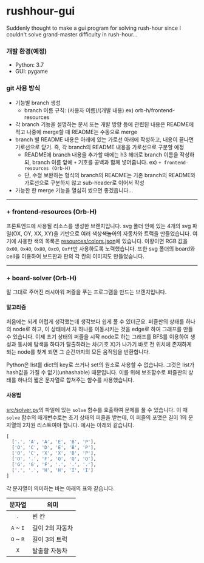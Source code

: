 # rushhour-gui
Suddenly thought to make a gui program for solving rush-hour since I couldn't solve grand-master difficulty in rush-hour...

### 개발 환경(예정)

- Python: 3.7
- GUI: pygame

### git 사용 방식

- 기능별 branch 생성
  - branch 이름 규칙: (사용자 이름)/(개발 내용) ex) orb-h/frontend-resources
- 각 branch 기능을 설명하는 문서 또는 개발 방향 등에 관련된 내용은 README에 적고 나중에 merge할 때 README는 수동으로 merge
- branch 별 README 내용은 아래에 있는 가로선 아래에 작성하고, 내용이 끝나면 가로선으로 닫기. 즉, 각 branch의 README 내용을 가로선으로 구분할 예정
  - README에 branch 내용을 추가할 때에는 h3 헤더로 branch 이름을 작성하되, branch 이름 앞에 `+` 기호를 공백과 함께 넣어줍니다. ex) `+ frontend-resources (Orb-H)`
  - 단, 수정 보완하는 형식의 branch의 README는 기존 branch의 README와 가로선으로 구분하지 않고 sub-header로 이어서 작성
- 가능한 한 merge 기능을 열심히 썼으면 좋겠읍니다...

---

### + frontend-resources (Orb-H)

프론트엔드에 사용될 리소스를 생성한 브랜치입니다. svg 폴더 안에 있는 4개의 svg 파일(OX, OY, XX, XY)을 기반으로 여러 색상~~색놀이~~의 자동차와 트럭을 만들었습니다. 여기에 사용한 색의 목록은 [resources/colors.json](resources/colors.json)에 있습니다. 이왕이면 RGB 값을 `0x00`, `0x40`, `0x80`, `0xc0`, `0xff`만 사용하도록 노력했습니다. 또한 svg 폴더의 board와 cell을 이용하여 보드판과 판의 각 칸의 이미지도 만들었습니다.

---

### + board-solver (Orb-H)

말 그대로 주어진 러시아워 퍼즐을 푸는 프로그램을 만드는 브랜치입니다.

#### 알고리즘

처음에는 되게 어렵게 생각했는데 생각보다 쉽게 풀 수 있더군요. 퍼즐판의 상태를 하나의 node로 하고, 이 상태에서 차 하나를 이동시키는 것을 edge로 하여 그래프를 만들 수 있습니다. 이제 초기 상태의 퍼즐을 시작 node로 하는 그래프를 BFS를 이용하여 생성과 동시에 탐색을 하다가 탈출하려는 차(기호 X)가 나가기 바로 전 위치에 존재하게 되는 node를 찾게 되면 그 순간까지의 모든 움직임을 반환합니다.

Python은 list를 dict의 key로 쓰거나 set의 원소로 사용할 수 없습니다. 그것은 list가 hash값을 가질 수 없기(unhashable) 때문입니다. 이를 위해 보조함수로 퍼즐판의 상태를 하나의 짧은 문자열로 합쳐주는 함수를 사용했습니다.

#### 사용법

[src/solver.py](src/solver.py)의 파일에 있는 `solve` 함수를 호출하여 문제를 풀 수 있습니다. 이 때 `solve` 함수의 매개변수로는 초기 상태의 퍼즐을 받는데, 이 퍼즐의 포맷은 길이 1의 문자열의 2차원 리스트여야 합니다. 예시는 아래와 같습니다.

```python
[
  ['.', 'A', 'A', 'E', 'B', 'P'],
  ['O', 'C', 'D', 'E', 'B', 'P'],
  ['O', 'C', 'X', 'X', 'B', 'P'],
  ['O', '.', 'F', 'Q', 'Q', 'Q'],
  ['G', 'G', 'F', '.', '.', '.'],
  ['.', '.', 'H', 'H', 'I', 'I']
]
```

각 문자열이 의미하는 바는 아래의 표와 같습니다.

|문자열|의미|
|:-:|-|
|`.`|빈 칸|
|`A` ~ `I`|길이 2의 자동차|
|`O` ~ `R`|길이 3의 트럭|
|`X`|탈출할 자동차
